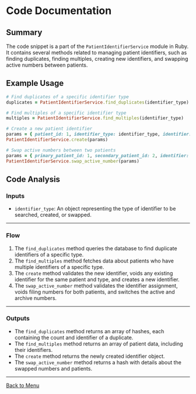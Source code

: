 # Code Documentation
## Summary
The code snippet is a part of the `PatientIdentifierService` module in Ruby. It contains several methods related to managing patient identifiers, such as finding duplicates, finding multiples, creating new identifiers, and swapping active numbers between patients.

## Example Usage
```ruby
# Find duplicates of a specific identifier type
duplicates = PatientIdentifierService.find_duplicates(identifier_type)

# Find multiples of a specific identifier type
multiples = PatientIdentifierService.find_multiples(identifier_type)

# Create a new patient identifier
params = { patient_id: 1, identifier_type: identifier_type, identifier: 'ABC123' }
PatientIdentifierService.create(params)

# Swap active numbers between two patients
params = { primary_patient_id: 1, secondary_patient_id: 2, identifier: 'ABC123' }
PatientIdentifierService.swap_active_number(params)
```

## Code Analysis
### Inputs
- `identifier_type`: An object representing the type of identifier to be searched, created, or swapped.
___
### Flow
1. The `find_duplicates` method queries the database to find duplicate identifiers of a specific type.
2. The `find_multiples` method fetches data about patients who have multiple identifiers of a specific type.
3. The `create` method validates the new identifier, voids any existing identifier for the same patient and type, and creates a new identifier.
4. The `swap_active_number` method validates the identifier assignment, voids filing numbers for both patients, and switches the active and archive numbers.
___
### Outputs
- The `find_duplicates` method returns an array of hashes, each containing the count and identifier of a duplicate.
- The `find_multiples` method returns an array of patient data, including their identifiers.
- The `create` method returns the newly created identifier object.
- The `swap_active_number` method returns a hash with details about the swapped numbers and patients.
___

[Back to Menu](../README.md)
